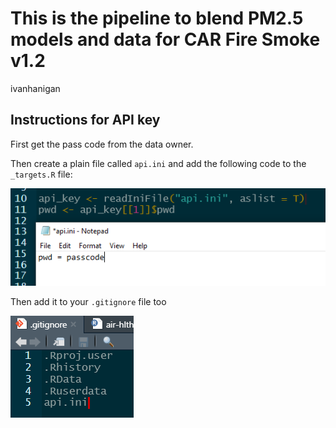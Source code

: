 # This is the pipeline to blend PM2.5 models and data for CAR Fire Smoke v1.2

ivanhanigan

## Instructions for API key

First get the pass code from the data owner.

Then create a plain file called `api.ini` and add the following code to the `_targets.R` file:

![figures_and_tables/api_ini_demo.png](figures_and_tables/api_ini_demo.png)

Then add it to your `.gitignore` file too

![figures_and_tables/api_ini_demo2.png](figures_and_tables/api_ini_demo2.png)
